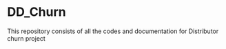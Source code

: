 # DD_Churn
This repository consists of all the codes and documentation for Distributor churn project
